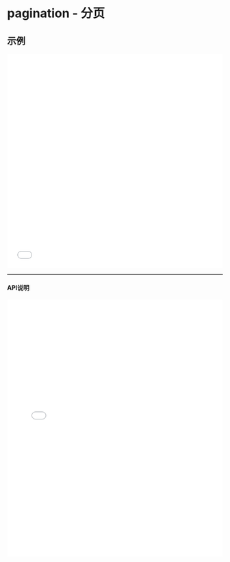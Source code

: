 # pagination - 分页

## 示例

<iframe width="100%" height="500" src="//jsrun.net/m4pKp/embedded/all/light/" allowfullscreen="allowfullscreen" frameborder="0"></iframe>

*****
#### API说明

<iframe width="100%" height="600" src="../black_hole/1.0/module-pagination.html" frameborder="0" id="innerFrame"></iframe>